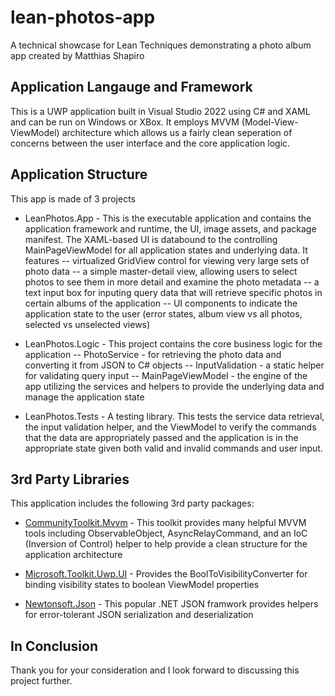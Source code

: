 # lean-photos-app
A technical showcase for Lean Techniques demonstrating a photo album app created by Matthias Shapiro

## Application Langauge and Framework
This is a UWP application built in Visual Studio 2022 using C# and XAML and can be run on Windows or XBox. It employs MVVM (Model-View-ViewModel) architecture which allows us a fairly clean seperation of concerns between the user interface and the core application logic.

## Application Structure
This app is made of 3 projects

- LeanPhotos.App - This is the executable application and contains the application framework and runtime, the UI, image assets, and package manifest. The XAML-based UI is databound to the controlling MainPageViewModel for all application states and underlying data. It features
-- virtualized GridView control for viewing very large sets of photo data
-- a simple master-detail view, allowing users to select photos to see them in more detail and examine the photo metadata
-- a text input box for inputing query data that will retrieve specific photos in certain albums of the application
-- UI components to indicate the application state to the user (error states, album view vs all photos, selected vs unselected views) 

- LeanPhotos.Logic - This project contains the core business logic for the application
-- PhotoService - for retrieving the photo data and converting it from JSON to C# objects
-- InputValidation - a static helper for validating query input
-- MainPageViewModel - the engine of the app  utilizing the services and helpers to provide the underlying data and manage the application state

- LeanPhotos.Tests - A testing library. This tests the service data retrieval, the input validation helper, and the ViewModel to verify the commands that the data are appropriately passed and the application is in the appropriate state given both valid and invalid commands and user input.

## 3rd Party Libraries

This application includes the following 3rd party packages:

- [CommunityToolkit.Mvvm](https://github.com/CommunityToolkit/dotnet) - This toolkit provides many helpful MVVM tools including ObservableObject, AsyncRelayCommand, and an IoC (Inversion of Control) helper to help provide a clean structure for the application architecture

- [Microsoft.Toolkit.Uwp.UI](https://github.com/CommunityToolkit/WindowsCommunityToolkit) - Provides the BoolToVisibilityConverter for binding visibility states to boolean ViewModel properties

- [Newtonsoft.Json](https://www.newtonsoft.com/json) - This popular .NET JSON framwork provides helpers for error-tolerant JSON serialization and deserialization

## In Conclusion

Thank you for your consideration and I look forward to discussing this project further.